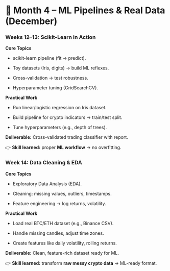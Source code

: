 # 📅 Month 4 – ML Pipelines & Real Data (December)

### **Weeks 12–13: Scikit-Learn in Action**

**Core Topics**

- scikit-learn pipeline (fit → predict).
    
- Toy datasets (Iris, digits) → build ML reflexes.
    
- Cross-validation → test robustness.
    
- Hyperparameter tuning (GridSearchCV).
    

**Practical Work**

- Run linear/logistic regression on Iris dataset.
    
- Build pipeline for crypto indicators → train/test split.
    
- Tune hyperparameters (e.g., depth of trees).
    

**Deliverable:** Cross-validated trading classifier with report.

👉 **Skill learned:** proper **ML workflow** → no overfitting.
### **Week 14: Data Cleaning & EDA**

**Core Topics**

- Exploratory Data Analysis (EDA).
    
- Cleaning: missing values, outliers, timestamps.
    
- Feature engineering → log returns, volatility.
    

**Practical Work**

- Load real BTC/ETH dataset (e.g., Binance CSV).
    
- Handle missing candles, adjust time zones.
    
- Create features like daily volatility, rolling returns.
    

**Deliverable:** Clean, feature-rich dataset ready for ML.

👉 **Skill learned:** transform **raw messy crypto data** → ML-ready format.